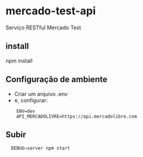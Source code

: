 # mercado-test-api
Serviço RESTful Mercado Test

## install
  npm install

## Configuração de ambiente
+ Criar um arquivo .env
+ e, configurar:
```
    ENV=dev
    API_MERCADOLIVRE=https://api.mercadolibre.com
```
## Subir
```javascript
  DEBUG=server npm start
```
